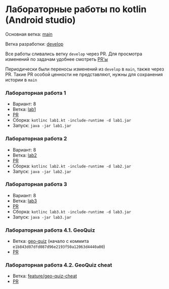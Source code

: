 # Лабораторные работы по kotlin (Android studio)

Основная ветка: [main](https://github.com/K33pQu13t/kotlic-first-steps/tree/main)

Ветка разработки: [develop](https://github.com/K33pQu13t/kotlic-first-steps/tree/develop)

Все работы сливались ветку `develop` через PR. Для просмотра изменений по задачам удобнее смотреть [PR'ы](https://github.com/K33pQu13t/kotlin-first-steps/pulls?q=is%3Apr+is%3Aclosed)

Периодически были переносы изменений из `develop` в `main`, также через PR. Такие PR особой ценности не представляют, нужны для сохранения истории в `main`

### Лабораторная работа 1

- Вариант: 8
- Ветка: [lab1](https://github.com/K33pQu13t/kotlic-first-steps/tree/lab1)
- [PR](https://github.com/K33pQu13t/kotlin-first-steps/pull/1)
- Сборка: `kotlinc lab1.kt -include-runtime -d lab1.jar`
- Запуск: `java -jar lab1.jar`

### Лабораторная работа 2

- Вариант: 8
- Ветка: [lab2](https://github.com/K33pQu13t/kotlic-first-steps/tree/lab2)
- [PR](https://github.com/K33pQu13t/kotlin-first-steps/pull/2)
- Сборка: `kotlinc lab2.kt -include-runtime -d lab2.jar`
- Запуск: `java -jar lab2.jar`

### Лабораторная работа 3

- Вариант: 8
- Ветка: [lab3](https://github.com/K33pQu13t/kotlic-first-steps/tree/lab3)
- [PR](https://github.com/K33pQu13t/kotlin-first-steps/pull/3)
- Сборка: `kotlinc lab3.kt -include-runtime -d lab3.jar`
- Запуск: `java -jar lab3.jar`

### Лабораторная работа 4.1. GeoQuiz

- Ветка: [geo-quiz](https://github.com/K33pQu13t/kotlic-first-steps/tree/geo-quiz) (начало с коммита `e1b843d07dfd087d96e2193f50a12063d4440a00`)
- [PR](https://github.com/K33pQu13t/kotlin-first-steps/pull/5)

### Лабораторная работа 4.2. GeoQuiz cheat

- Ветка: [feature/geo-quiz-cheat](https://github.com/K33pQu13t/kotlin-first-steps/tree/feature/geo-quiz-cheat)
- [PR](https://github.com/K33pQu13t/kotlin-first-steps/pull/7)
